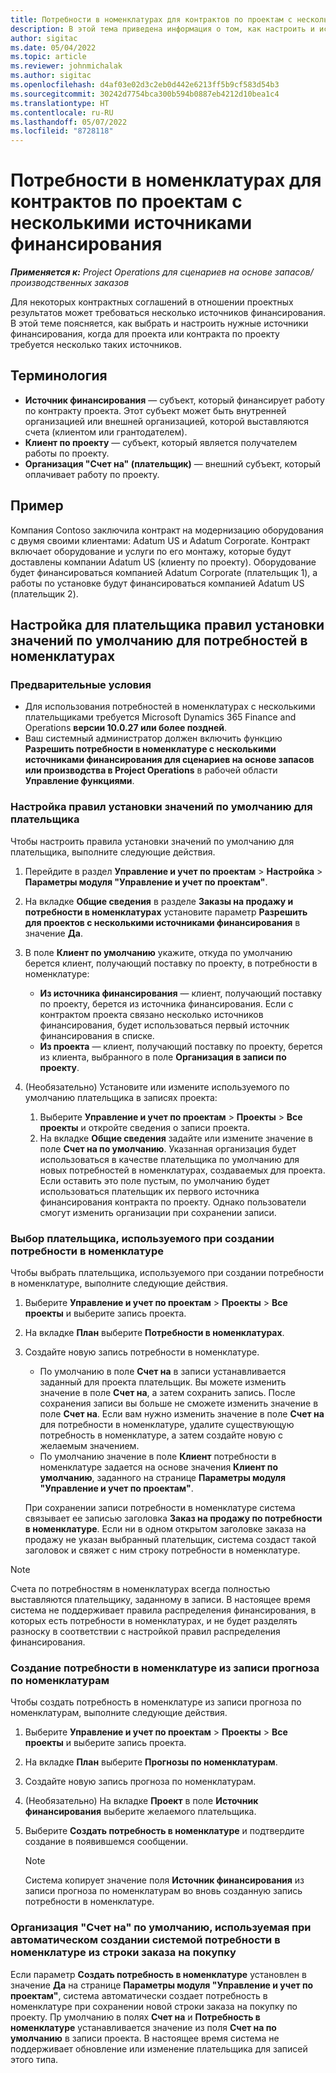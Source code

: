 ```yaml
---
title: Потребности в номенклатурах для контрактов по проектам с несколькими источниками финансирования
description: В этой тема приведена информация о том, как настроить и использовать потребности в номенклатурах при наличии нескольких источников финансирования.
author: sigitac
ms.date: 05/04/2022
ms.topic: article
ms.reviewer: johnmichalak
ms.author: sigitac
ms.openlocfilehash: d4af03e02d3c2eb0d442e6213ff5b9cf583d54b3
ms.sourcegitcommit: 30242d7754bca300b594b0887eb4212d10bea1c4
ms.translationtype: HT
ms.contentlocale: ru-RU
ms.lasthandoff: 05/07/2022
ms.locfileid: "8728118"
---
```

# <a name="item-requirements-for-project-contracts-with-multiple-funding-sources"></a>Потребности в номенклатурах для контрактов по проектам с несколькими источниками финансирования

_**Применяется к:** Project Operations для сценариев на основе запасов/производственных заказов_

Для некоторых контрактных соглашений в отношении проектных результатов может требоваться несколько источников финансирования. В этой теме поясняется, как выбрать и настроить нужные источники финансирования, когда для проекта или контракта по проекту требуется несколько таких источников.

## <a name="terminology"></a>Терминология

- **Источник финансирования** — субъект, который финансирует работу по контракту проекта. Этот субъект может быть внутренней организацией или внешней организацией, которой выставляются счета (клиентом или грантодателем).
- **Клиент по проекту** — субъект, который является получателем работы по проекту.
- **Организация "Счет на" (плательщик)** — внешний субъект, который оплачивает работу по проекту.

## <a name="example"></a>Пример

Компания Contoso заключила контракт на модернизацию оборудования с двумя своими клиентами: Adatum US и Adatum Corporate. Контракт включает оборудование и услуги по его монтажу, которые будут доставлены компании Adatum US (клиенту по проекту). Оборудование будет финансироваться компанией Adatum Corporate (плательщик 1), а работы по установке будут финансироваться компанией Adatum US (плательщик 2).

## <a name="set-up-invoice-account-defaulting-rules-for-item-requirements"></a>Настройка для плательщика правил установки значений по умолчанию для потребностей в номенклатурах

### <a name="prerequisites"></a>Предварительные условия

- Для использования потребностей в номенклатурах с несколькими плательщиками требуется Microsoft Dynamics 365 Finance and Operations **версии 10.0.27 или более поздней**.
- Ваш системный администратор должен включить функцию **Разрешить потребности в номенклатуре с несколькими источниками финансирования для сценариев на основе запасов или производства в Project Operations** в рабочей области **Управление функциями**.

### <a name="set-up-the-invoice-account-defaulting-rules"></a>Настройка правил установки значений по умолчанию для плательщика

Чтобы настроить правила установки значений по умолчанию для плательщика, выполните следующие действия.

1. Перейдите в раздел **Управление и учет по проектам** \> **Настройка** \> **Параметры модуля "Управление и учет по проектам"**.
1. На вкладке **Общие сведения** в разделе **Заказы на продажу и потребности в номенклатурах** установите параметр **Разрешить для проектов с несколькими источниками финансирования** в значение **Да**.
1. В поле **Клиент по умолчанию** укажите, откуда по умолчанию берется клиент, получающий поставку по проекту, в потребности в номенклатуре:

    - **Из источника финансирования** — клиент, получающий поставку по проекту, берется из источника финансирования. Если с контрактом проекта связано несколько источников финансирования, будет использоваться первый источник финансирования в списке.
    - **Из проекта** — клиент, получающий поставку по проекту, берется из клиента, выбранного в поле **Организация в записи по проекту**.

1. (Необязательно) Установите или измените используемого по умолчанию плательщика в записях проекта:

    1. Выберите **Управление и учет по проектам** \> **Проекты** \> **Все проекты** и откройте сведения о записи проекта.
    2. На вкладке **Общие сведения** задайте или измените значение в поле **Счет на по умолчанию**. Указанная организация будет использоваться в качестве плательщика по умолчанию для новых потребностей в номенклатурах, создаваемых для проекта. Если оставить это поле пустым, по умолчанию будет использоваться плательщик их первого источника финансирования контракта по проекту. Однако пользователи смогут изменить организации при сохранении записи.

### <a name="select-the-invoice-account-to-use-when-you-create-an-item-requirement"></a>Выбор плательщика, используемого при создании потребности в номенклатуре

Чтобы выбрать плательщика, используемого при создании потребности в номенклатуре, выполните следующие действия.

1. Выберите **Управление и учет по проектам** \> **Проекты** \> **Все проекты** и выберите запись проекта.
1. На вкладке **План** выберите **Потребности в номенклатурах**.
1. Создайте новую запись потребности в номенклатуре.

    - По умолчанию в поле **Счет на** в записи устанавливается заданный для проекта плательщик. Вы можете изменить значение в поле **Счет на**, а затем сохранить запись. После сохранения записи вы больше не сможете изменить значение в поле **Счет на**. Если вам нужно изменить значение в поле **Счет на** для потребности в номенклатуре, удалите существующую потребность в номенклатуре, а затем создайте новую с желаемым значением.
    - По умолчанию значение в поле **Клиент** потребности в номенклатуре задается на основе значения **Клиент по умолчанию**, заданного на странице **Параметры модуля "Управление и учет по проектам"**.

    При сохранении записи потребности в номенклатуре система связывает ее записью заголовка **Заказ на продажу по потребности в номенклатуре**. Если ни в одном открытом заголовке заказа на продажу не указан выбранный плательщик, система создаст такой заголовок и свяжет с ним строку потребности в номенклатуре.

> [!NOTE]
> Счета по потребностям в номенклатурах всегда полностью выставляются плательщику, заданному в записи. В настоящее время система не поддерживает правила распределения финансирования, в которых есть потребности в номенклатурах, и не будет разделять разноску в соответствии с настройкой правил распределения финансирования.

### <a name="create-an-item-requirement-from-an-item-forecast-record"></a>Создание потребности в номенклатуре из записи прогноза по номенклатурам

Чтобы создать потребность в номенклатуре из записи прогноза по номенклатурам, выполните следующие действия.

1. Выберите **Управление и учет по проектам** \> **Проекты** \> **Все проекты** и выберите запись проекта.
1. На вкладке **План** выберите **Прогнозы по номенклатурам**.
1. Создайте новую запись прогноза по номенклатурам.
1. (Необязательно) На вкладке **Проект** в поле **Источник финансирования** выберите желаемого плательщика.
1. Выберите **Создать потребность в номенклатуре** и подтвердите создание в появившемся сообщении.

    > [!NOTE]
    > Система копирует значение поля **Источник финансирования** из записи прогноза по номенклатурам во вновь созданную запись потребности в номенклатуре.

### <a name="default-invoice-account-when-the-system-automatically-creates-an-item-requirement-from-a-purchase-order-line"></a>Организация "Счет на" по умолчанию, используемая при автоматическом создании системой потребности в номенклатуре из строки заказа на покупку

Если параметр **Создать потребность в номенклатуре** установлен в значение **Да** на странице **Параметры модуля "Управление и учет по проектам"**, система автоматически создает потребность в номенклатуре при сохранении новой строки заказа на покупку по проекту. Пр умолчанию в полях **Счет на** и **Потребность в номенклатуре** устанавливается значение из поля **Счет на по умолчанию** в записи проекта. В настоящее время система не поддерживает обновление или изменение плательщика для записей этого типа.
